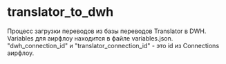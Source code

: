 # translator_to_dwh

Процесс загрузки переводов из базы переводов Translator в DWH.   
Variables для аирфлоу находится в файле variables.json.
"dwh_connection_id" и "translator_connection_id" - это id из Connections аирфлоу.
